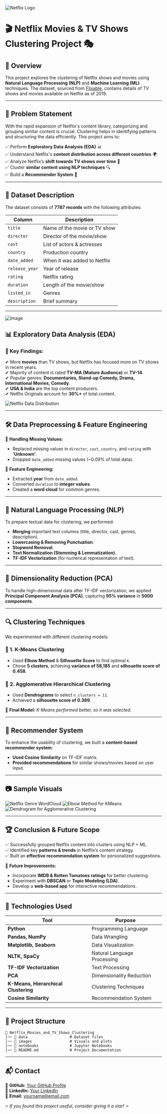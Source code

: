   ![Netflix Logo](https://upload.wikimedia.org/wikipedia/commons/7/75/Netflix_icon.svg)

# 🎬 Netflix Movies & TV Shows Clustering Project 🎭

## 📌 Overview
This project explores the clustering of Netflix shows and movies using **Natural Language Processing (NLP)** and **Machine Learning (ML)** techniques. The dataset, sourced from [Flixable](https://www.flixable.com/), contains details of TV shows and movies available on Netflix as of 2019.

---
## 🚀 Problem Statement
With the rapid expansion of Netflix's content library, categorizing and grouping similar content is crucial. Clustering helps in identifying patterns and structuring the data efficiently. This project aims to:

✅ Perform **Exploratory Data Analysis (EDA)** 📊  
✅ Understand Netflix's **content distribution across different countries** 🌍  
✅ Analyze Netflix’s **shift towards TV shows over time** 📅  
✅ Cluster **similar content using NLP techniques** 🔍  
✅ Build a **Recommender System** 🤖  

---
## 📂 Dataset Description
The dataset consists of **7787 records** with the following attributes:

| Column | Description |
|---|---|
| `title` | Name of the movie or TV show |
| `director` | Director of the movie/show |
| `cast` | List of actors & actresses |
| `country` | Production country |
| `date_added` | When it was added to Netflix |
| `release_year` | Year of release |
| `rating` | Netflix rating |
| `duration` | Length of the movie/show |
| `listed_in` | Genres |
| `description` | Brief summary |

---

![Image](https://github.com/user-attachments/assets/96ef4f6e-24ec-438d-93da-9edfdd165c19)

## 📊 Exploratory Data Analysis (EDA)

### 🔹 Key Findings:
✔ More **movies** than TV shows, but Netflix has focused more on TV shows in recent years.  
✔ Majority of content is rated **TV-MA (Mature Audience)** or **TV-14**.  
✔ Popular genres: **Documentaries, Stand-up Comedy, Drama, International Movies, Comedy**.  
✔ **USA & India** are the top content producers.  
✔ Netflix Originals account for **30%+** of total content.  

![Netflix Data Distribution](https://www.example.com/netflix_data_distribution.png)  

---
## 🛠 Data Preprocessing & Feature Engineering

📌 **Handling Missing Values:**
- Replaced missing values in `director`, `cast`, `country`, and `rating` with **'Unknown'**.
- Dropped `date_added` missing values (~0.09% of total data).

📌 **Feature Engineering:**
- Extracted **year** from `date_added`.
- Converted `duration` to **integer values**.
- Created a **word cloud** for common genres.

---
## 📝 Natural Language Processing (NLP)
To prepare textual data for clustering, we performed:

- **Merging** important text columns (title, director, cast, genres, description).
- **Lowercasing & Removing Punctuation**.
- **Stopword Removal**.
- **Text Normalization (Stemming & Lemmatization)**.
- **TF-IDF Vectorization** (for numerical representation of text).

---
## 🔢 Dimensionality Reduction (PCA)
To handle high-dimensional data after TF-IDF vectorization, we applied **Principal Component Analysis (PCA)**, capturing **95% variance** in **5000 components**.

---
## 🔍 Clustering Techniques
We experimented with different clustering models:

### 🎯 **1. K-Means Clustering**
- Used **Elbow Method** & **Silhouette Score** to find optimal `K`.
- Chose **5 clusters**, achieving **variance of 58,185** and **silhouette score of 0.458**.

### 🎯 **2. Agglomerative Hierarchical Clustering**
- Used **Dendrograms** to select `n_clusters = 11`.
- Achieved a **silhouette score of 0.389**.

📌 **Final Model:** *K-Means performed better, so it was selected.*

---
## 🎯 Recommender System
To enhance the usability of clustering, we built a **content-based recommender system**:
- **Used Cosine Similarity** on TF-IDF matrix.
- **Provided recommendations** for similar shows/movies based on user input.

---
## 📷 Sample Visuals
![Netflix Genre WordCloud](https://www.example.com/netflix_wordcloud.png)
![Elbow Method for KMeans](https://www.example.com/kmeans_elbow.png)
![Dendrogram for Agglomerative Clustering](https://www.example.com/dendrogram.png)

---
## 🏆 Conclusion & Future Scope
✅ Successfully grouped Netflix content into clusters using NLP + ML.  
✅ Identified key **patterns & trends** in Netflix’s content strategy.  
✅ Built an **effective recommendation system** for personalized suggestions.  

🔮 **Future Improvements:**
- Incorporate **IMDB & Rotten Tomatoes ratings** for better clustering.
- Experiment with **DBSCAN** or **Topic Modeling (LDA)**.
- Develop a **web-based app** for interactive recommendations.

---
## 📜 Technologies Used
| Tool | Purpose |
|---|---|
| **Python** | Programming Language |
| **Pandas, NumPy** | Data Wrangling |
| **Matplotlib, Seaborn** | Data Visualization |
| **NLTK, SpaCy** | Natural Language Processing |
| **TF-IDF Vectorization** | Text Processing |
| **PCA** | Dimensionality Reduction |
| **K-Means, Hierarchical Clustering** | Clustering Techniques |
| **Cosine Similarity** | Recommendation System |

---
## 📌 Project Structure
```
📂 Netflix_Movies_and_TV_Shows_Clustering
│── 📁 data                   # Dataset files
│── 📁 images                 # Visuals and plots
│── 📁 notebooks              # Jupyter Notebooks
│── 📄 README.md              # Project Documentation
```

---
## 📬 Contact
🔗 **GitHub:** [Your GitHub Profile](https://github.com/yourusername)  
💼 **LinkedIn:** [Your LinkedIn](https://www.linkedin.com/in/yourname/)  
📧 **Email:** yourname@email.com  

⭐ *If you found this project useful, consider giving it a star! ⭐*
